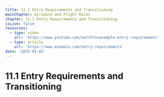 ```yaml
---
title: 11.1 Entry Requirements and Transitioning
mainChapter: Airspace and Flight Rules
chapter: 11.1 Entry Requirements and Transitioning
isLive: false
resources:
  - type: video
    url: 'https://www.youtube.com/watch?v=example-entry-requirements'
  - type: article
    url: 'https://www.example.com/entry-requirements'
date: '2025-01-03'
---
```


# 11.1 Entry Requirements and Transitioning
